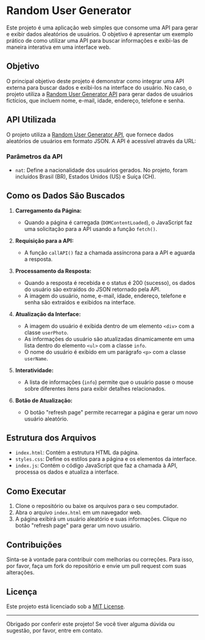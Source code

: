 # Random User Generator

Este projeto é uma aplicação web simples que consome uma API para gerar e exibir dados aleatórios de usuários. O objetivo é apresentar um exemplo prático de como utilizar uma API para buscar informações e exibi-las de maneira interativa em uma interface web.

## Objetivo

O principal objetivo deste projeto é demonstrar como integrar uma API externa para buscar dados e exibi-los na interface do usuário. No caso, o projeto utiliza a [Random User Generator API](https://randomuser.me) para gerar dados de usuários fictícios, que incluem nome, e-mail, idade, endereço, telefone e senha.

## API Utilizada

O projeto utiliza a [Random User Generator API](https://randomuser.me), que fornece dados aleatórios de usuários em formato JSON. A API é acessível através da URL:

### Parâmetros da API

- `nat`: Define a nacionalidade dos usuários gerados. No projeto, foram incluídos Brasil (BR), Estados Unidos (US) e Suíça (CH).

## Como os Dados São Buscados

1. **Carregamento da Página:**

   - Quando a página é carregada (`DOMContentLoaded`), o JavaScript faz uma solicitação para a API usando a função `fetch()`.

2. **Requisição para a API:**

   - A função `callAPI()` faz a chamada assíncrona para a API e aguarda a resposta.

3. **Processamento da Resposta:**

   - Quando a resposta é recebida e o status é 200 (sucesso), os dados do usuário são extraídos do JSON retornado pela API.
   - A imagem do usuário, nome, e-mail, idade, endereço, telefone e senha são extraídos e exibidos na interface.

4. **Atualização da Interface:**

   - A imagem do usuário é exibida dentro de um elemento `<div>` com a classe `userPhoto`.
   - As informações do usuário são atualizadas dinamicamente em uma lista dentro do elemento `<ul>` com a classe `info`.
   - O nome do usuário é exibido em um parágrafo `<p>` com a classe `userName`.

5. **Interatividade:**

   - A lista de informações (`info`) permite que o usuário passe o mouse sobre diferentes itens para exibir detalhes relacionados.

6. **Botão de Atualização:**
   - O botão "refresh page" permite recarregar a página e gerar um novo usuário aleatório.

## Estrutura dos Arquivos

- `index.html`: Contém a estrutura HTML da página.
- `styles.css`: Define os estilos para a página e os elementos da interface.
- `index.js`: Contém o código JavaScript que faz a chamada à API, processa os dados e atualiza a interface.

## Como Executar

1. Clone o repositório ou baixe os arquivos para o seu computador.
2. Abra o arquivo `index.html` em um navegador web.
3. A página exibirá um usuário aleatório e suas informações. Clique no botão "refresh page" para gerar um novo usuário.

## Contribuições

Sinta-se à vontade para contribuir com melhorias ou correções. Para isso, por favor, faça um fork do repositório e envie um pull request com suas alterações.

## Licença

Este projeto está licenciado sob a [MIT License](LICENSE).

---

Obrigado por conferir este projeto! Se você tiver alguma dúvida ou sugestão, por favor, entre em contato.

